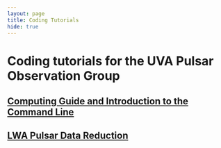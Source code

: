 ```yaml
---
layout: page
title: Coding Tutorials
hide: true
---
```


# Coding tutorials for the UVA Pulsar Observation Group

## [Computing Guide and Introduction to the Command Line](computer.html)

## [LWA Pulsar Data Reduction](LWAPulsarDataReduction.html)
